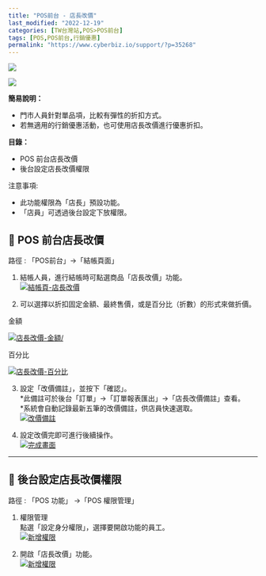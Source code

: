 ```yaml
---
title: "POS前台 - 店長改價"
last_modified: "2022-12-19"
categories: [TW台灣站,POS>POS前台]
tags: [POS,POS前台,行銷優惠]
permalink: "https://www.cyberbiz.io/support/?p=35268"
---
```


![](https://www.cyberbiz.io/support/wp-content/uploads/適用站別.png)

[![](https://www.cyberbiz.io/support/wp-content/uploads/台灣站.png)](https://www.cyberbiz.io/support/?page_id=2490)

**簡易說明：**  

* 門市人員針對單品項，比較有彈性的折扣方式。
* 若無適用的行銷優惠活動，也可使用店長改價進行優惠折扣。

**目錄：**

* POS 前台店長改價 
* 後台設定店長改價權限 



注意事項:  

* 此功能權限為「店長」預設功能。
* 「店員」可透過後台設定下放權限。



## 📌 POS 前台店長改價


路徑 :  「POS前台」→「結帳頁面」  


1. 結帳人員，進行結帳時可點選商品「店長改價」功能。  
[![結帳頁-店長改價](https://www.cyberbiz.io/support/wp-content/uploads/POS前台-店長改價01.png)](https://www.cyberbiz.io/support/wp-content/uploads/POS前台-店長改價01.png)




2. 可以選擇以折扣固定金額、最終售價，或是百分比（折數）的形式來做折價。  


金額

[![店長改價-金額/](https://www.cyberbiz.io/support/wp-content/uploads/POS前台-店長改價02.png)](https://www.cyberbiz.io/support/wp-content/uploads/POS前台-店長改價02.png)

百分比

[![店長改價-百分比](https://www.cyberbiz.io/support/wp-content/uploads/POS前台-店長改價03.png)](https://www.cyberbiz.io/support/wp-content/uploads/POS前台-店長改價03.png)




3. 設定「改價備註」，並按下「確認」。   
*此備註可於後台「訂單」→「訂單報表匯出」→「店長改價備註」查看。   
*系統會自動記錄最新五筆的改價備註，供店員快速選取。  
[![改價備註](https://www.cyberbiz.io/support/wp-content/uploads/POS前台-店長改價04.png)](https://www.cyberbiz.io/support/wp-content/uploads/POS前台-店長改價04.png)




4. 設定改價完即可進行後續操作。  
[![完成畫面](https://www.cyberbiz.io/support/wp-content/uploads/POS前台-店長改價05.png)](https://www.cyberbiz.io/support/wp-content/uploads/POS前台-店長改價05.png)




* * *

## 📌 後台設定店長改價權限


路徑 :  「POS 功能」 →「POS 權限管理」  


1. 權限管理  
點選「設定身分權限」，選擇要開啟功能的員工。  
[![新增權限](https://www.cyberbiz.io/support/wp-content/uploads/POS前台-店長改價06.png)](https://www.cyberbiz.io/support/wp-content/uploads/POS前台-店長改價06.png)



2. 開啟「店長改價」功能。  
[![新增權限](https://www.cyberbiz.io/support/wp-content/uploads/POS前台-店長改價07.png)](https://www.cyberbiz.io/support/wp-content/uploads/POS前台-店長改價07.png)



